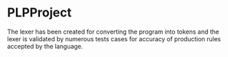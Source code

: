 # PLPProject
The lexer has been created for converting the program into tokens and the lexer is validated by numerous tests cases for accuracy of production rules accepted by the language.
